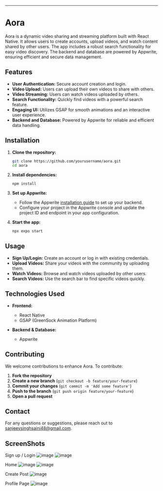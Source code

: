 

---

# Aora

Aora is a dynamic video sharing and streaming platform built with React Native. It allows users to create accounts, upload videos, and watch content shared by other users. The app includes a robust search functionality for easy video discovery. The backend and database are powered by Appwrite, ensuring efficient and secure data management.

## Features

- **User Authentication:** Secure account creation and login.
- **Video Upload:** Users can upload their own videos to share with others.
- **Video Streaming:** Users can watch videos uploaded by others.
- **Search Functionality:** Quickly find videos with a powerful search feature.
- **Engaging UI:** Utilizes GSAP for smooth animations and an interactive user experience.
- **Backend and Database:** Powered by Appwrite for reliable and efficient data handling.




## Installation

1. **Clone the repository:**
   ```bash
   git clone https://github.com/yourusername/aora.git
   cd aora
   ```

2. **Install dependencies:**
   ```bash
   npm install
   ```

3. **Set up Appwrite:**
   - Follow the Appwrite [installation guide](https://appwrite.io/docs/installation) to set up your backend.
   - Configure your project in the Appwrite console and update the project ID and endpoint in your app configuration.

4. **Start the app:**
   ```bash
   npx expo start
   ```

## Usage

- **Sign Up/Login:** Create an account or log in with existing credentials.
- **Upload Videos:** Share your videos with the community by uploading them.
- **Watch Videos:** Browse and watch videos uploaded by other users.
- **Search Videos:** Use the search bar to find specific videos quickly.

## Technologies Used

- **Frontend:**
  - React Native
  - GSAP (GreenSock Animation Platform)

- **Backend & Database:**
  - Appwrite

## Contributing

We welcome contributions to enhance Aora. To contribute:

1. **Fork the repository**
2. **Create a new branch** (`git checkout -b feature/your-feature`)
3. **Commit your changes** (`git commit -m 'Add some feature'`)
4. **Push to the branch** (`git push origin feature/your-feature`)
5. **Open a pull request**



## Contact

For any questions or suggestions, please reach out to [sanjeevsinghsaini48@gmail.com](mailto:sanjeevsinghsaini48@gmail.com).


## ScreenShots

Sign up /  Login
![image](https://github.com/Sanjeev12357/FullstackRNAppAora/assets/124911392/1166eb78-7b1f-4314-a375-c8d373feef9f)
![image](https://github.com/Sanjeev12357/FullstackRNAppAora/assets/124911392/0b0ea6f9-2b9c-4014-9431-6d50409416f3)

Home 
![image](https://github.com/Sanjeev12357/FullstackRNAppAora/assets/124911392/ec2f5652-51e5-4456-b1a6-75149f4d5edd)
![image](https://github.com/Sanjeev12357/FullstackRNAppAora/assets/124911392/a476057c-1e6c-4009-909e-80bb161ab0de)

Create Post
![image](https://github.com/Sanjeev12357/FullstackRNAppAora/assets/124911392/f0877906-4c9f-45a7-bede-eb0230b002b2)

Profile Page 
![image](https://github.com/Sanjeev12357/FullstackRNAppAora/assets/124911392/f8434fa5-6eea-428e-a8a7-7a5f32be3cac)
